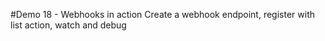 #Demo 18 - Webhooks in action
	Create a webhook endpoint, register with list action, watch and debug